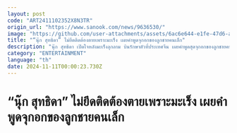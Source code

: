 ```yaml
---
layout: post
code: "ART2411102352X8N3TR"
origin_url: "https://www.sanook.com/news/9636530/"
image: "https://github.com/user-attachments/assets/6ac6e644-e1fe-47d6-aa60-0df79dd77fdf"
title: "“นุ๊ก สุทธิดา” ไม่ยึดติดต้องตายเพราะมะเร็ง เผยคำพูดจุกอกของลูกชายคนเล็ก"
description: "นุ๊ก สุทธิดา เปิดใจหลังมะเร็งลุกลาม บินรักษาตัวที่ประเทศจีน เผยคำพูดสุดจุกอกของลูกชายคนเล็ก"
category: "ENTERTAINMENT"
language: "th"
date: 2024-11-11T00:00:23.730Z
---
```


# “นุ๊ก สุทธิดา” ไม่ยึดติดต้องตายเพราะมะเร็ง เผยคำพูดจุกอกของลูกชายคนเล็ก